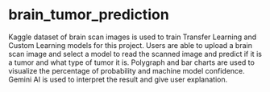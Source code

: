 # brain_tumor_prediction
Kaggle dataset of brain scan images is used to train Transfer Learning and Custom Learning models for this project. 
Users are able to upload a brain scan image and select a model to read the scanned image and predict if it is a tumor and what type of tumor it is.
Polygraph and bar charts are used to visualize the percentage of probability and machine model confidence.
Gemini AI is used to interpret the result and give user explanation. 
